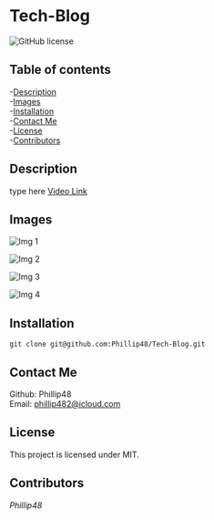 # Tech-Blog
![GitHub license](https://img.shields.io/badge/license-MIT-blue.svg)  
  
## Table of contents   
-[Description](#Description)   
-[Images](#Images)     
-[Installation](#Installation)  
-[Contact Me](#Contact-Me)    
-[License](#License)  
-[Contributors](#Contributors)  

## Description  
type here
[Video Link]()  

## Images  
![Img 1]()  
  
![Img 2]()  
  
![Img 3]()   
  
![Img 4]()  
  

## Installation     
`git clone git@github.com:Phillip48/Tech-Blog.git`  

## Contact Me  
Github: Phillip48  
Email: phillip482@icloud.com  

## License
This project is licensed under MIT.

## Contributors  
*Phillip48*  
